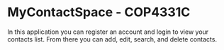 # MyContactSpace - COP4331C
In this application you can register an account and login to view your contacts list. From there you can add, edit, search, and delete contacts.
